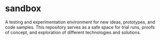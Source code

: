 # sandbox

A testing and experimentation environment for new ideas, prototypes, and code samples. This repository serves as a safe
space for trial runs, proofs of concept, and exploration of different technologies and solutions.
